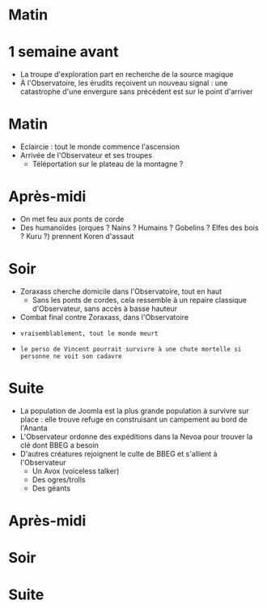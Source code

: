 # Matin

# 1 semaine avant

- La troupe d'exploration part en recherche de la source magique
- À l'Observatoire, les érudits reçoivent un nouveau signal : une catastrophe d'une envergure sans précédent est sur le point d'arriver

# Matin
- Eclaircie : tout le monde commence l'ascension
- Arrivée de l'Observateur et ses troupes
    - Téléportation sur le plateau de la montagne ?
      
# Après-midi

- On met feu aux ponts de corde
- Des humanoïdes (orques ? Nains ? Humains ? Gobelins ? Elfes des bois ? Kuru ?) prennent Koren d'assaut

# Soir
- Zoraxass cherche domicile dans l'Observatoire, tout en haut
    - Sans les ponts de cordes, cela ressemble à un repaire classique d'Observateur, sans accès à basse hauteur
 - Combat final contre Zoraxass, dans l'Observatoire
 -     vraisemblablement, tout le monde meurt
 -     le perso de Vincent pourrait survivre à une chute mortelle si personne ne voit son cadavre

# Suite

- La population de Joomla est la plus grande population à survivre sur place : elle trouve refuge en construisant un campement au bord de l'Ananta
- L'Observateur ordonne des expéditions dans la Nevoa pour trouver la clé dont BBEG a besoin
- D'autres créatures rejoignent le culte de BBEG et s'allient à l'Observateur
    - Un Avox (voiceless talker)
    - Des ogres/trolls
    - Des géants
 
# Après-midi
 
# Soir
 
# Suite
